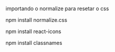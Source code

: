 importando o normalize para resetar o css

npm install normalize.css

 npm install react-icons

 npm install classnames